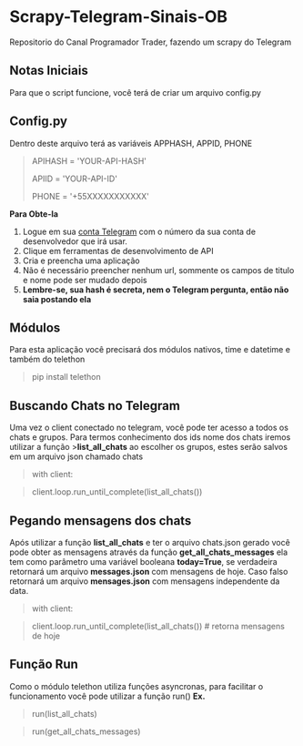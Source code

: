# Scrapy-Telegram-Sinais-OB
Repositorio do Canal Programador Trader, fazendo um scrapy do Telegram

## Notas Iniciais
Para que o script funcione, você terá de criar um arquivo config.py

## Config.py
Dentro deste arquivo terá as variáveis APPHASH, APPID, PHONE
>APIHASH = 'YOUR-API-HASH'
>
>APIID = 'YOUR-API-ID'
>
>PHONE = '+55XXXXXXXXXXX'

**Para Obte-la**

1. Logue em sua [conta Telegram](https://my.telegram.org/auth) com o número da sua conta de desenvolvedor que irá usar.
2. Clique em ferramentas de desenvolvimento de API
3. Cria e preencha uma aplicação
4. Não é necessário preencher nenhum url, sommente os campos de titulo e nome pode ser mudado depois
5. **Lembre-se, sua hash é secreta, nem o Telegram pergunta, então não saia postando ela**

## Módulos
Para esta aplicação você precisará dos módulos nativos, time e datetime e também do telethon
>pip install telethon

## Buscando Chats no Telegram
Uma vez o client conectado no telegram, você pode ter acesso a todos os chats e grupos.
Para termos conhecimento dos ids nome dos chats iremos utilizar a função >**list_all_chats**
ao escolher os grupos, estes serão salvos em um arquivo json chamado chats

>with client:

>   client.loop.run_until_complete(list_all_chats())

## Pegando mensagens dos chats
Após utilizar a função **list_all_chats** e ter o arquivo chats.json gerado você pode obter as mensagens através da função
**get_all_chats_messages** ela tem como parâmetro uma variável booleana **today=True**, se verdadeira retornará um arquivo **messages.json** com mensagens de hoje.
Caso falso retornará um arquivo **mensages.json** com mensagens independente da data.

>with client:

>    client.loop.run_until_complete(list_all_chats()) # retorna mensagens de hoje

## Função Run
Como o módulo telethon utiliza funções asyncronas, para facilitar o funcionamento você pode utilizar a função run()
**Ex.**
>run(list_all_chats)

>run(get_all_chats_messages)
